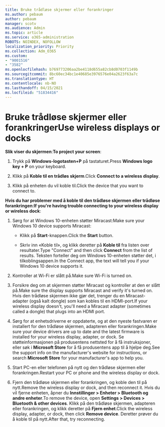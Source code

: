 ```yaml
---
title: Bruke trådløse skjermer eller forankringer
ms.author: pebaum
author: pebaum
manager: scotv
ms.audience: Admin
ms.topic: article
ms.service: o365-administration
ROBOTS: NOINDEX, NOFOLLOW
localization_priority: Priority
ms.collection: Adm_O365
ms.custom:
- "9001516"
- "3582"
ms.openlocfilehash: b769773206aa2be4118d655a82cb8d0703f1149b
ms.sourcegitcommit: 8bc60ec34bc1e40685e3976576e04a2623f63a7c
ms.translationtype: HT
ms.contentlocale: nb-NO
ms.lasthandoff: 04/15/2021
ms.locfileid: "51834416"
---
```

# <a name="use-wireless-displays-or-docks"></a><span data-ttu-id="bfc58-102">Bruke trådløse skjermer eller forankringer</span><span class="sxs-lookup"><span data-stu-id="bfc58-102">Use wireless displays or docks</span></span>

<span data-ttu-id="bfc58-103">**Slik viser du skjermen**:</span><span class="sxs-lookup"><span data-stu-id="bfc58-103">**To project your screen**:</span></span>

1. <span data-ttu-id="bfc58-104">Trykk på **Windows-logotasten+P** på tastaturet.</span><span class="sxs-lookup"><span data-stu-id="bfc58-104">Press **Windows logo key + P** on your keyboard.</span></span>

2. <span data-ttu-id="bfc58-105">Klikk på **Koble til en trådløs skjerm**.</span><span class="sxs-lookup"><span data-stu-id="bfc58-105">Click **Connect to a wireless display**.</span></span>

3. <span data-ttu-id="bfc58-106">Klikk på enheten du vil koble til.</span><span class="sxs-lookup"><span data-stu-id="bfc58-106">Click the device that you want to connect to.</span></span>

<span data-ttu-id="bfc58-107">**Hvis du har problemer med å koble til den trådløse skjermen eller trådløse forankringen**:</span><span class="sxs-lookup"><span data-stu-id="bfc58-107">**If you're having trouble connecting to your wireless display or wireless dock**:</span></span>

1. <span data-ttu-id="bfc58-108">Sørg for at Windows 10-enheten støtter Miracast:</span><span class="sxs-lookup"><span data-stu-id="bfc58-108">Make sure your Windows 10 device supports Miracast:</span></span> 

    - <span data-ttu-id="bfc58-109">Klikk på **Start**-knappen.</span><span class="sxs-lookup"><span data-stu-id="bfc58-109">Click the **Start** button.</span></span>
    
    - <span data-ttu-id="bfc58-110">Skriv inn «Koble til», og klikk deretter på **Koble til** fra listen over resultater.</span><span class="sxs-lookup"><span data-stu-id="bfc58-110">Type "Connect" and then click **Connect** from the list of results.</span></span> <span data-ttu-id="bfc58-111">Teksten forteller deg om Windows 10-enheten støtter det, i tilkoblingsappen.</span><span class="sxs-lookup"><span data-stu-id="bfc58-111">In the Connect app, the text will tell you if your Windows 10 device supports it.</span></span> 

2. <span data-ttu-id="bfc58-112">Kontroller at Wi-Fi er slått på.</span><span class="sxs-lookup"><span data-stu-id="bfc58-112">Make sure Wi-Fi is turned on.</span></span> 

3. <span data-ttu-id="bfc58-113">Forsikre deg om at skjermen støtter Miracast og kontroller at den er slått på.</span><span class="sxs-lookup"><span data-stu-id="bfc58-113">Make sure the display supports Miracast and verify it's turned on.</span></span> <span data-ttu-id="bfc58-114">Hvis den trådløse skjermen ikke gjør det, trenger du en Miracast-adapter (også kalt dongle) som kan kobles til en HDMI-port.</span><span class="sxs-lookup"><span data-stu-id="bfc58-114">If your wireless display doesn't, you'll need a Miracast adapter (sometimes called a dongle) that plugs into an HDMI port.</span></span>

4. <span data-ttu-id="bfc58-115">Sørg for at enhetsdriverne er oppdaterte, og at den nyeste fastvaren er installert for den trådløse skjermen, adapteren eller forankringen.</span><span class="sxs-lookup"><span data-stu-id="bfc58-115">Make sure your device drivers are up to date and the latest firmware is installed for your wireless display, adapter, or dock.</span></span> <span data-ttu-id="bfc58-116">Se støtteinformasjonen på produsentens nettsted for å få instruksjoner, eller søk i **Microsoft Store** for å få produsentens app til å hjelpe deg.</span><span class="sxs-lookup"><span data-stu-id="bfc58-116">See the support info on the manufacturer's website for instructions, or search **Microsoft Store** for your manufacturer's app to help you.</span></span>

5. <span data-ttu-id="bfc58-117">Start PC-en eller telefonen på nytt og den trådløse skjermen eller forankringen.</span><span class="sxs-lookup"><span data-stu-id="bfc58-117">Restart your PC or phone and the wireless display or dock.</span></span>

6. <span data-ttu-id="bfc58-118">Fjern den trådløse skjermen eller forankringen, og koble den til på nytt.</span><span class="sxs-lookup"><span data-stu-id="bfc58-118">Remove the wireless display or dock, and then reconnect it.</span></span> <span data-ttu-id="bfc58-119">Hvis du vil fjerne enheten, åpner du **Innstillinger > Enheter > Bluetooth og andre enheter**.</span><span class="sxs-lookup"><span data-stu-id="bfc58-119">To remove the device, open **Settings > Devices  > Bluetooth & other devices**.</span></span> <span data-ttu-id="bfc58-120">Klikk på den trådløse skjermen, adapteren eller forankringen, og klikk deretter på **Fjern enhet**.</span><span class="sxs-lookup"><span data-stu-id="bfc58-120">Click the wireless display, adapter, or dock, then click **Remove device**.</span></span> <span data-ttu-id="bfc58-121">Deretter prøver du å koble til på nytt.</span><span class="sxs-lookup"><span data-stu-id="bfc58-121">After that, try reconnecting.</span></span>
